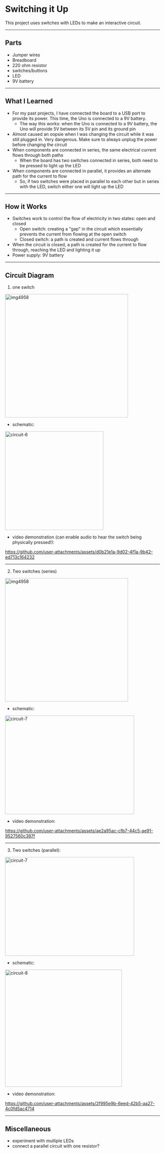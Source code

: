 # Switching it Up

This project uses switches with LEDs to make an interactive circuit.

---

## Parts
- Jumper wires
- Breadboard
- 220 ohm resistor
- switches/buttons
- LED
- 9V battery

---

## What I Learned
- For my past projects, I have connected the board to a USB port to provide its power. This time, the Uno is connected to a 9V battery.
  - The way this works: when the Uno is connected to a 9V battery, the Uno will provide 5V between its 5V pin and its ground pin
 - Almost caused an oopsie when I was changing the circuit while it was still plugged in. Very dangerous. Make sure to always unplug the power before changing the circuit
- When components are connected in series, the same electrical current flows through both paths
  - When the board has two switches connected in series, both need to be pressed to light up the LED
- When components are connected in parallel, it provides an alternate path for the current to flow
  - So, if two switches were placed in parallel to each other but in series with the LED, switch either one will light up the LED
    

--- 
## How it Works
- Switches work to control the flow of electricity in two states: open and closed
  - Open switch: creating a "gap" in the circuit which essentially prevents the current from flowing at the open switch
  - Closed switch: a path is created and current flows through
- When the circuit is closed, a path is created for the current to flow through, reaching the LED and lighting it up
- Power supply: 9V battery

---
## Circuit Diagram

1. one switch
<img width="400" alt="img4958" src="https://github.com/user-attachments/assets/9bc00c2c-fc38-4c47-a4f4-6c09f92f9b95">

- schematic:

<img width="320" height="320" alt="circuit-6" src="https://github.com/user-attachments/assets/23d66dab-1ba8-4288-b5c6-f28bc7123eff" />

- video demonstration (can enable audio to hear the switch being physically pressed!):
  
https://github.com/user-attachments/assets/d0b21e1a-9d02-4f1a-9b42-ed713c164232

---
2. Two switches (series)
<img width="400" alt="img4958" src="https://github.com/user-attachments/assets/3397f0d2-6179-4539-b134-dcd7cd78fca7">

- schematic:
<img width="420" height="320" alt="circuit-7" src="https://github.com/user-attachments/assets/560baf46-a08e-4e46-a125-ebf89c6d43bb" />

- video demonstration:

https://github.com/user-attachments/assets/ae2a95ac-cfb7-44c5-ae91-9527560c397f

---
3. Two switches (parallel):

<img width="420" height="320" alt="circuit-7" src="https://github.com/user-attachments/assets/38f155ac-5b8c-4e6c-971e-7c60611a0a80" />

- schematic:
<img width="380" height="380" alt="circuit-8" src="https://github.com/user-attachments/assets/aabff8c4-3eec-47bf-8316-d56248e59866" />

- video demonstration:
  
https://github.com/user-attachments/assets/2f995e9b-6eed-42b5-aa27-4c0fd5ac4714

---

## Miscellaneous
- experiment with multiple LEDs
- connect a parallel circuit with one resistor?









